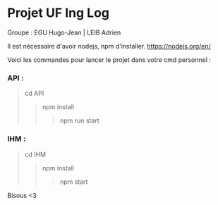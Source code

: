 # Projet UF Ing Log

Groupe : EGU Hugo-Jean | LEIB Adrien

Il est nécessaire d'avoir nodejs, npm d'installer.
https://nodejs.org/en/

Voici les commandes pour lancer le projet dans votre cmd personnel :

### API : 
> cd API
>> npm install
>>> npm run start

### IHM :
> cd IHM
>> npm install
>>> npm start

Bisous <3

